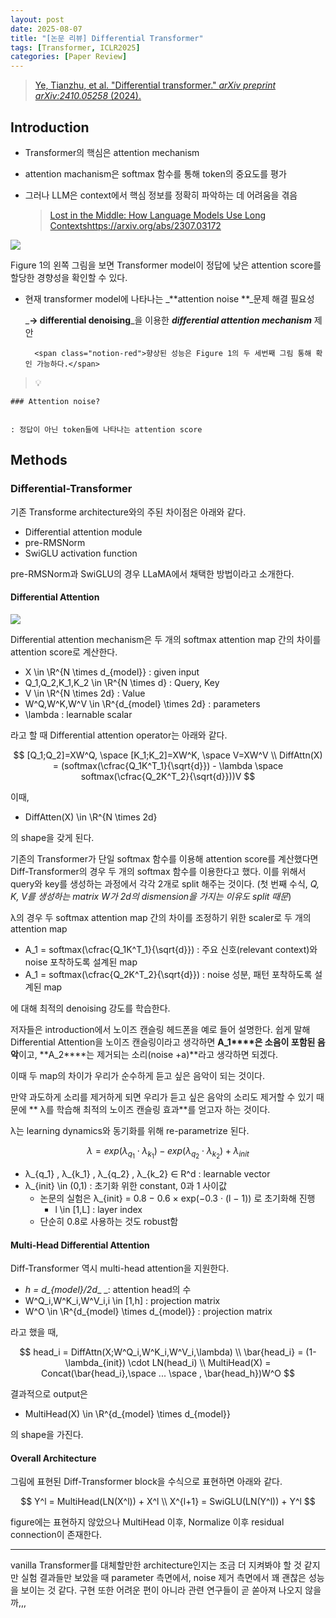 ```yaml
---
layout: post
date: 2025-08-07
title: "[논문 리뷰] Differential Transformer"
tags: [Transformer, ICLR2025]
categories: [Paper Review]
---
```


> [Ye, Tianzhu, et al. "Differential transformer." ](https://arxiv.org/abs/2410.05258)[_arXiv preprint arXiv:2410.05258_](https://arxiv.org/abs/2410.05258)[ (2024).](https://arxiv.org/abs/2410.05258)



## Introduction

- Transformer의 핵심은 attention mechanism
- attention machanism은 softmax 함수를 통해 token의 중요도를 평가
- 그러나 LLM은 context에서 핵심 정보를 정확히 파악하는 데 어려움을 겪음

	> [Lost in the Middle: How Language Models Use Long Contextshttps://arxiv.org/abs/2307.03172](https://arxiv.org/abs/2307.03172)


![](https://prod-files-secure.s3.us-west-2.amazonaws.com/542b861c-36a8-4051-84e5-8804b6728dba/9083ea56-691a-4752-ae26-47f403431ac8/image.png?X-Amz-Algorithm=AWS4-HMAC-SHA256&X-Amz-Content-Sha256=UNSIGNED-PAYLOAD&X-Amz-Credential=ASIAZI2LB466Q5B5U4MO%2F20251009%2Fus-west-2%2Fs3%2Faws4_request&X-Amz-Date=20251009T230056Z&X-Amz-Expires=3600&X-Amz-Security-Token=IQoJb3JpZ2luX2VjEEYaCXVzLXdlc3QtMiJGMEQCIBQ5Pz6U3CBxPomWg9rONrIyGgig1m0GuBkyPu3fkxDYAiBHtldLwZ3ijp%2BOFG8akRHxFPo5ZorsjWL6Hfa22ZG8%2BSqIBAjf%2F%2F%2F%2F%2F%2F%2F%2F%2F%2F8BEAAaDDYzNzQyMzE4MzgwNSIMfW7Fxcrqwcu0D83sKtwDK5UguT4vrxX40WXuQybtL6HgJiqJNOtLu1TVZt61NGjItzW%2F%2FzJVpKFNjIC6VtKoTCq9u0ASTzDkqC7QfkEGgKOe82YNEf%2FOLkQIhZVv4la8KlnurCtmS1v%2Bf%2FMiDFg3i90XiyvICm2n%2FCPL5mmL%2Bb%2FZ5eDZLiy76Qyy9I%2BItmeOpioVL0K1dzDI0UTvQrcaoQ91%2FAQiiuQGSN28mryBWHul6%2BJLzGCGjMH0UXj%2BsybQqfkrICSx0PJgsllXD2ZNTC3%2FLUCcRy8e%2BpWVCyWS5BMOBI5gRHEQ90QHoo8iLUbPphL3SiWSNjKrdaLxAI2GjcW618GZeuZwPkbpThEdWEZBuz70HQ4pJcWJ8kn8vEOhnm9cwdzITS8l5EkmuR%2BjvD1VGoZBwYLLwpUN%2B0p3YviC5l0CVn1VDTnXFZgGa5up%2BBNtMOwKm6%2FKI9cPxQ6M3hgzt8n2C9sWIzar%2B2WiuQ1Oa1CsRGk7RvKR37BXacFqEfKLzlgILcjeaHJ4JmL7rql5mTRNzjM7UoBYz%2BfSgbDYJUm27bjIbxIx1HEKXuVY3oTlRUph5tWgBSNUfcGcPwsnRPdCCLRuay72qY6PFt%2B9No6VDHowTxwqPUQkhlgG2PmQsoFDbJJzw0EwoeWgxwY6pgHBXl4oOrc4kKvV8QFxqZWD82nGcfsXXOsz7k1sfOevwzaktrgJp10n7DF8CBt9FiaTylIWcW4qBOSZDJwuYlng1MXsvSV%2BOTINbxIq0pl1JBV%2FkdnDPVFN2yhCxTSxkhKeijGMrx8IwGuFKyrhLsVtiqFBwNgmRHGEzi5WL6J3dCpGnTVGIbgIYPAj2QTnL0OZQ6cOpXAjaAT2RLZonFl%2FDgMxirYx&X-Amz-Signature=8cdef11dec410d91b62f57be8d41866eaa24a8fe6f54efa451b6fbd94bcd1b3b&X-Amz-SignedHeaders=host&x-amz-checksum-mode=ENABLED&x-id=GetObject)


Figure 1의 왼쪽 그림을 보면 Transformer model이 정답에 낮은 attention score를 할당한 경향성을 확인할 수 있다.

- 현재 transformer model에 나타나는 _**attention noise **_문제 해결 필요성

	_**→ differential denoising**_을 이용한 _**differential attention mechanism**_ 제안


		<span class="notion-red">향상된 성능은 Figure 1의 두 세번째 그림 통해 확인 가능하다.</span>


> 💡 


	### Attention noise?


	: 정답이 아닌 token들에 나타나는 attention score



## Methods



### Differential-Transformer


기존 Transforme architecture와의 주된 차이점은 아래와 같다.

- Differential attention module
- pre-RMSNorm
- SwiGLU activation function

pre-RMSNorm과 SwiGLU의 경우 LLaMA에서 채택한 방법이라고 소개한다.



#### Differential Attention


![](https://prod-files-secure.s3.us-west-2.amazonaws.com/542b861c-36a8-4051-84e5-8804b6728dba/116d70b2-1963-4810-9167-f4c7d8a06e8f/image.png?X-Amz-Algorithm=AWS4-HMAC-SHA256&X-Amz-Content-Sha256=UNSIGNED-PAYLOAD&X-Amz-Credential=ASIAZI2LB466Q5B5U4MO%2F20251009%2Fus-west-2%2Fs3%2Faws4_request&X-Amz-Date=20251009T230056Z&X-Amz-Expires=3600&X-Amz-Security-Token=IQoJb3JpZ2luX2VjEEYaCXVzLXdlc3QtMiJGMEQCIBQ5Pz6U3CBxPomWg9rONrIyGgig1m0GuBkyPu3fkxDYAiBHtldLwZ3ijp%2BOFG8akRHxFPo5ZorsjWL6Hfa22ZG8%2BSqIBAjf%2F%2F%2F%2F%2F%2F%2F%2F%2F%2F8BEAAaDDYzNzQyMzE4MzgwNSIMfW7Fxcrqwcu0D83sKtwDK5UguT4vrxX40WXuQybtL6HgJiqJNOtLu1TVZt61NGjItzW%2F%2FzJVpKFNjIC6VtKoTCq9u0ASTzDkqC7QfkEGgKOe82YNEf%2FOLkQIhZVv4la8KlnurCtmS1v%2Bf%2FMiDFg3i90XiyvICm2n%2FCPL5mmL%2Bb%2FZ5eDZLiy76Qyy9I%2BItmeOpioVL0K1dzDI0UTvQrcaoQ91%2FAQiiuQGSN28mryBWHul6%2BJLzGCGjMH0UXj%2BsybQqfkrICSx0PJgsllXD2ZNTC3%2FLUCcRy8e%2BpWVCyWS5BMOBI5gRHEQ90QHoo8iLUbPphL3SiWSNjKrdaLxAI2GjcW618GZeuZwPkbpThEdWEZBuz70HQ4pJcWJ8kn8vEOhnm9cwdzITS8l5EkmuR%2BjvD1VGoZBwYLLwpUN%2B0p3YviC5l0CVn1VDTnXFZgGa5up%2BBNtMOwKm6%2FKI9cPxQ6M3hgzt8n2C9sWIzar%2B2WiuQ1Oa1CsRGk7RvKR37BXacFqEfKLzlgILcjeaHJ4JmL7rql5mTRNzjM7UoBYz%2BfSgbDYJUm27bjIbxIx1HEKXuVY3oTlRUph5tWgBSNUfcGcPwsnRPdCCLRuay72qY6PFt%2B9No6VDHowTxwqPUQkhlgG2PmQsoFDbJJzw0EwoeWgxwY6pgHBXl4oOrc4kKvV8QFxqZWD82nGcfsXXOsz7k1sfOevwzaktrgJp10n7DF8CBt9FiaTylIWcW4qBOSZDJwuYlng1MXsvSV%2BOTINbxIq0pl1JBV%2FkdnDPVFN2yhCxTSxkhKeijGMrx8IwGuFKyrhLsVtiqFBwNgmRHGEzi5WL6J3dCpGnTVGIbgIYPAj2QTnL0OZQ6cOpXAjaAT2RLZonFl%2FDgMxirYx&X-Amz-Signature=c5eb551386f9c7deaf4dd2f9247c3ea7c0d12d1e06b10d2582ff96f85d9fdff6&X-Amz-SignedHeaders=host&x-amz-checksum-mode=ENABLED&x-id=GetObject)


Differential attention mechanism은 두 개의 softmax attention map 간의 차이를 attention score로 계산한다.

- X \in \R^{N \times d\_{model}} : given input
- Q\_1,Q\_2,K\_1,K\_2 \in \R^{N \times d} : Query, Key
- V \in \R^{N \times 2d} : Value
- W^Q,W^K,W^V \in \R^{d\_{model} \times 2d} : parameters
- \lambda : learnable scalar

라고 할 때 Differential attention operator는 아래와 같다.


$$
[Q_1;Q_2]=XW^Q, \space [K_1;K_2]=XW^K, \space V=XW^V \\
DiffAttn(X) = (softmax(\cfrac{Q_1K^T_1}{\sqrt{d}}) - \lambda \space softmax(\cfrac{Q_2K^T_2}{\sqrt{d}}))V
$$


이때,

- DiffAtten(X) \in \R^{N \times 2d}

의 shape을 갖게 된다.


기존의 Transformer가 단일 softmax 함수를 이용해 attention score를 계산했다면 Diff-Transformer의 경우 두 개의 softmax 함수를 이용한다고 했다. 이를 위해서 query와 key를 생성하는 과정에서 각각 2개로 split 해주는 것이다. <span class="notion-red">(첫 번째 수식, </span><span class="notion-red">_Q, K, V를 생성하는 matrix W가 2d의 dismension을 가지는 이유도 split 때문_</span><span class="notion-red">)</span>


 λ의 경우 두 softmax attention map 간의 차이를 조정하기 위한 scaler로 두 개의 attention map

- A\_1 = softmax(\cfrac{Q\_1K^T\_1}{\sqrt{d}}) : 주요 신호(relevant context)와 noise 포착하도록 설계된 map
- A\_1 = softmax(\cfrac{Q\_2K^T\_2}{\sqrt{d}}) : noise 성분, 패턴 포착하도록 설계된 map 

에 대해 최적의 denoising 강도를 학습한다.


저자들은 introduction에서 노이즈 캔슬링 헤드폰을 예로 들어 설명한다. 쉽게 말해 Differential Attention을 노이즈 캔슬링이라고 생각하면 **A\_1****은 소음이 포함된 음악**이고, **A\_2****는 제거되는 소리(noise +a)**라고 생각하면 되겠다. 


이때 두 map의 차이가 우리가 순수하게 듣고 싶은 음악이 되는 것이다. 


만약 과도하게 소리를 제거하게 되면 우리가 듣고 싶은 음악의 소리도 제거할 수 있기 때문에 ** λ를 학습해 최적의 노이즈 캔슬링 효과**를 얻고자 하는 것이다.


λ는 learning dynamics와 동기화를 위해 re-parametrize 된다.


$$
\lambda = exp(\lambda_{q_1} \cdot \lambda_{k_1}) - exp(\lambda_{q_2} \cdot \lambda_{k_2}) + \lambda_{init}
$$

- λ\_{q\_1} , λ\_{k\_1} , λ\_{q\_2} , λ\_{k\_2} ∈ R^d : learnable vector
- λ\_{init} \in (0,1) : 초기화 위한 constant, 0과 1 사이값
	- 논문의 실험은 λ\_{init} = 0.8 − 0.6 × exp(−0.3 · (l − 1)) 로 초기화해 진행
		- l \in [1,L] : layer index
	- 단순히 0.8로 사용하는 것도 robust함


#### **Multi-Head Differential Attention**


Diff-Transformer 역시 multi-head attention을 지원한다.

- _h = d\_{model}/2d__ _: attention head의 수
- W^Q\_i,W^K\_i,W^V\_i,i \in [1,h] : projection matrix
- W^O \in \R^{d\_{model} \times d\_{model}} : projection matrix

라고 했을 때,


$$
head_i = DiffAttn(X;W^Q_i,W^K_i,W^V_i,\lambda) \\
\bar{head_i} = (1-\lambda_{init}) \cdot LN(head_i) \\
MultiHead(X) = Concat(\bar{head_i},\space ... \space , \bar{head_h})W^O
$$


결과적으로 output은

- MultiHead(X) \in \R^{d\_{model} \times d\_{model}}

의 shape을 가진다.



#### Overall Architecture


그림에 표현된 Diff-Transformer block을 수식으로 표현하면 아래와 같다.


$$
Y^l = MultiHead(LN(X^l)) + X^l \\
X^{l+1} = SwiGLU(LN(Y^l)) + Y^l
$$


figure에는 표현하지 않았으나 MultiHead 이후, Normalize 이후 residual connection이 존재한다.


---


vanilla Transformer를 대체할만한 architecture인지는 조금 더 지켜봐야 할 것 같지만 실험 결과들만 보았을 때 parameter 측면에서, noise 제거 측면에서 꽤 괜찮은 성능을 보이는 것 같다. 구현 또한 어려운 편이 아니라 관련 연구들이 곧 쏟아져 나오지 않을까,,,

